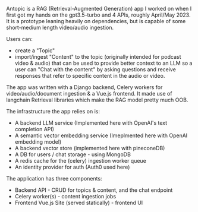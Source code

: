 Antopic is a RAG (Retrieval-Augmented Generation) app I worked on when I first got my hands on the gpt3.5-turbo and 4 APIs, roughly April/May 2023. It is a prototype leaning heavily on dependencies, but is capable of some short-medium length video/audio ingestion. 

Users can: 
* create a "Topic" 
* import/ingest "Content" to the topic (originally intended for podcast video & audio) that can be used to provide better context to an LLM so a user can "Chat with the content" by asking questions and receive responses that refer to specific content in the audio or video.

The app was written with a Django backend, Celery workers for video/audio/document ingestion & a Vue.js frontend. It made use of langchain Retrieval libraries which make the RAG model pretty much OOB. 

The infrastructure the app relies on is: 

* A backend LLM service (Implemented here with OpenAI's text completion API)
* A semantic vector embedding service (Imeplmented here with OpenAI embedding model)
* A backend vector store (implemented here with pineconeDB)
* A DB for users / chat storage - using MongoDB
* A redis cache for the (celery) ingestion worker queue
* An identity provider for auth (Auth0 used here) 

The application has three components:

* Backend API  - CRUD for topics & content, and the chat endpoint  
* Celery worker(s) - content ingestion jobs
* Frontend Vue.js Site (served statically) - frontend UI 

